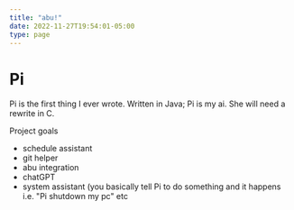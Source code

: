 ```yaml
---
title: "abu!"
date: 2022-11-27T19:54:01-05:00
type: page
---
```


# Pi
Pi is the first thing I ever wrote. Written in Java; Pi is my ai. She will need a rewrite in C.

Project goals
- schedule assistant
- git helper
- abu integration
- chatGPT
- system assistant (you basically tell Pi to do something and it happens i.e. "Pi shutdown my pc" etc

